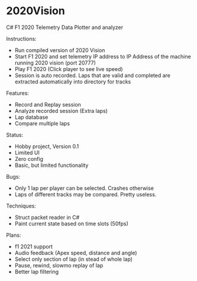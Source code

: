 # 2020Vision
C# F1 2020 Telemetry Data Plotter and analyzer

Instructions:
- Run compiled version of 2020 Vision
- Start F1 2020 and set telemetry IP address to IP Address of the machine running 2020 vision (port 20777)
- Play F1 2020 (Click player to see live speed)
- Session is auto recorded. Laps that are valid and completed are extracted automatically into directory for tracks

Features:
- Record and Replay session
- Analyze recorded session (Extra laps)
- Lap database
- Compare multiple laps

Status:
- Hobby project, Version 0.1
- Limited UI
- Zero config 
- Basic, but limited functionality

Bugs:
- Only 1 lap per player can be selected. Crashes otherwise
- Laps of different tracks may be compared. Pretty useless.

Techniques:
- Struct packet reader in C#
- Paint current state based on time slots (50fps)
 
Plans:
- f1 2021 support
- Audio feedback (Apex speed, distance and angle)
- Select only section of lap (in stead of whole lap)
- Pause, rewind, slowmo replay of lap
- Better lap filtering

